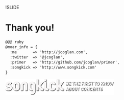 !SLIDE
# Thank you!

    @@@ ruby
    @moar_info = {
      :me       => 'http://jcoglan.com',
      :twitter  => '@jcoglan',
      :primer   => 'http://github.com/jcoglan/primer',
      :songkick => 'http://www.songkick.com'
    }

![Songkick](songkick.png)
